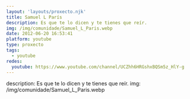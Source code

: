 ```yaml
---
layout: 'layouts/proxecto.njk'
title: Samuel L París
description: Es que te lo dicen y te tienes que reír.
img: /img/comunidade/Samuel_L_Paris.webp
date: 2012-06-20 16:53:41
platform: youtube
type: proxecto
tags:
  - youtube
redes:
  youtube: https://www.youtube.com/channel/UCZhh6HRGshxBQSm5z_HlY-g
---
```

description: Es que te lo dicen y te tienes que reír.
img: /img/comunidade/Samuel_L_Paris.webp
